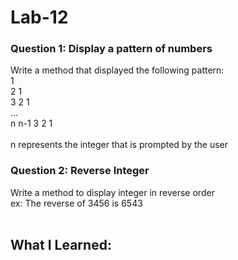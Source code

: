 # Lab-12
### Question 1: Display a pattern of numbers
Write a method that displayed the following pattern: <br/>
                  1<br/>
             2    1<br/>
        3    2    1<br/>
...<br/>
n  n-1  3    2    1<br/>
<br/>
n represents the integer that is prompted by the user
</br>
### Question 2: Reverse Integer
Write a method to display integer in reverse order <br/>
ex: The reverse of 3456 is 6543 <br/>
<br/>
## What I Learned:


